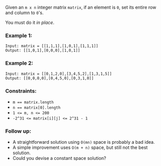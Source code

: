 Given an `m x n` integer matrix `matrix`, if an element is `0`, set its entire row and column to `0`'s.

You must do it _in place_.

### Example 1:

```
Input: matrix = [[1,1,1],[1,0,1],[1,1,1]]
Output: [[1,0,1],[0,0,0],[1,0,1]]
```

### Example 2:

```
Input: matrix = [[0,1,2,0],[3,4,5,2],[1,3,1,5]]
Output: [[0,0,0,0],[0,4,5,0],[0,3,1,0]]
```

### Constraints:

- `m == matrix.length`
- `n == matrix[0].length`
- `1 <= m, n <= 200`
- `-2^31 <= matrix[i][j] <= 2^31 - 1`

### Follow up:

- A straightforward solution using `O(mn)` space is probably a bad idea.
- A simple improvement uses `O(m + n)` space, but still not the best solution.
- Could you devise a constant space solution?
